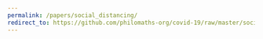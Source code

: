 ```yaml
---
permalink: /papers/social_distancing/
redirect_to: https://github.com/philomaths-org/covid-19/raw/master/social_distancing/social_distancing.pdf
---
```

